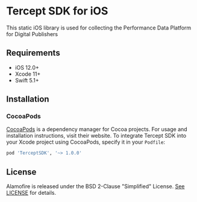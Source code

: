 # Tercept SDK for iOS
This static iOS library is used for collecting the Performance Data Platform for Digital Publishers

## Requirements
- iOS 12.0+
- Xcode 11+
- Swift 5.1+

## Installation

### CocoaPods

[CocoaPods](https://cocoapods.org) is a dependency manager for Cocoa projects. For usage and installation instructions, visit their website. To integrate Tercept SDK into your Xcode project using CocoaPods, specify it in your `Podfile`:

```ruby
pod 'TerceptSDK', '~> 1.0.0'
```

## License

Alamofire is released under the BSD 2-Clause "Simplified" License. [See LICENSE](https://github.com/Tercept-Inc/Tercept-SDK-iOS/blob/main/LICENSE) for details.
